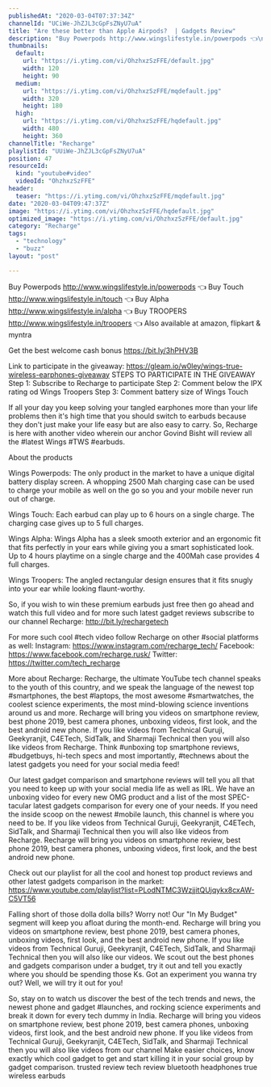 ```yaml
---
publishedAt: "2020-03-04T07:37:34Z"
channelId: "UCiWe-JhZJL3cGpFsZNyU7uA"
title: "Are these better than Apple Airpods?  | Gadgets Review"
description: "Buy Powerpods http://www.wingslifestyle.in/powerpods 👈\nBuy Touch http://www.wingslifestyle.in/touch 👈\nBuy Alpha http://www.wingslifestyle.in/alpha 👈\nBuy TROOPERS http://www.wingslifestyle.in/troopers 👈\nAlso available at amazon, flipkart & myntra \n\nGet the best welcome cash bonus https://bit.ly/3hPHV3B\n\nLink to participate in the giveaway: https://gleam.io/w0ley/wings-true-wireless-earphones-giveaway \nSTEPS TO PARTICIPATE IN THE GIVEAWAY\nStep 1: Subscribe to Recharge to participate\nStep 2: Comment below the IPX rating od Wings Troopers\nStep 3: Comment battery size of Wings Touch\n\nIf all your day you keep solving your tangled earphones more than your life problems then it's high time that you should switch to earbuds because they don't just make your life easy but are also easy to carry. So, Recharge is here with another video wherein our anchor Govind Bisht will review all the #latest Wings #TWS #earbuds.\n\nAbout the products\n\nWings Powerpods: The only product in the market to have a unique digital battery display screen. A whopping 2500 Mah charging case can be used to charge your mobile as well on the go so you and your mobile never run out of charge. \n\nWings Touch: Each earbud can play up to 6 hours on a single charge. The charging case gives up to 5 full charges. \n\nWings Alpha: Wings Alpha has a sleek smooth exterior and an ergonomic fit that fits perfectly in your ears while giving you a smart sophisticated look. Up to 4 hours playtime on a single charge and the 400Mah case provides 4 full charges.\n\nWings Troopers: The angled rectangular design ensures that it fits snugly into your ear while looking flaunt-worthy. \n\nSo, if you wish to win these premium earbuds just free then go ahead and watch this full video and for more such latest gadget reviews subscribe to our channel Recharge: http://bit.ly/rechargetech\n\nFor more such cool #tech video follow Recharge on other #social platforms as well: Instagram: https://www.instagram.com/recharge_tech/ Facebook: https://www.facebook.com/recharge.rusk/ Twitter: https://twitter.com/tech_recharge\n\nMore about Recharge: Recharge, the ultimate YouTube tech channel speaks to the youth of this country, and we speak the language of the newest top #smartphones, the best #laptops, the most awesome #smartwatches, the coolest science experiments, the most mind-blowing science inventions around us and more. Recharge will bring you videos on smartphone review, best phone 2019, best camera phones, unboxing videos, first look, and the best android new phone. If you like videos from Technical Guruji, Geekyranjit, C4ETech, SidTalk, and Sharmaji Technical then you will also like videos from Recharge. Think #unboxing top smartphone reviews, #budgetbuys, hi-tech specs and most importantly, #technews about the latest gadgets you need for your social media feed!\n\nOur latest gadget comparison and smartphone reviews will tell you all that you need to keep up with your social media life as well as IRL. We have an unboxing video for every new OMG product and a list of the most SPEC-tacular latest gadgets comparison for every one of your needs. If you need the inside scoop on the newest #mobile launch, this channel is where you need to be. If you like videos from Technical Guruji, Geekyranjit, C4ETech, SidTalk, and Sharmaji Technical then you will also like videos from Recharge. Recharge will bring you videos on smartphone review, best phone 2019, best camera phones, unboxing videos, first look, and the best android new phone.\n\nCheck out our playlist for all the cool and honest top product reviews and other latest gadgets comparison in the market: https://www.youtube.com/playlist?list=PLodNTMC3WzjjitQUjqykx8cxAW-C5VT56\n\nFalling short of those dolla dolla bills? Worry not! Our \"In My Budget\" segment will keep you afloat during the month-end. Recharge will bring you videos on smartphone review, best phone 2019, best camera phones, unboxing videos, first look, and the best android new phone. If you like videos from Technical Guruji, Geekyranjit, C4ETech, SidTalk, and Sharmaji Technical then you will also like our videos. We scout out the best phones and gadgets comparison under a budget, try it out and tell you exactly where you should be spending those Ks. Got an experiment you wanna try out? Well, we will try it out for you!\n\nSo, stay on to watch us discover the best of the tech trends and news, the newest phone and gadget\n#launches, and rocking science experiments and break it down for every tech dummy in India. Recharge will bring you videos on smartphone review, best phone 2019, best camera phones, unboxing videos, first look, and the best android new phone. If you like videos from Technical Guruji, Geekyranjit, C4ETech, SidTalk, and Sharmaji Technical then you will also like videos from our channel Make easier choices, know exactly which cool gadget to get and start killing it in your social group by gadget comparison. trusted review tech review bluetooth headphones true wireless earbuds"
thumbnails:
  default:
    url: "https://i.ytimg.com/vi/OhzhxzSzFFE/default.jpg"
    width: 120
    height: 90
  medium:
    url: "https://i.ytimg.com/vi/OhzhxzSzFFE/mqdefault.jpg"
    width: 320
    height: 180
  high:
    url: "https://i.ytimg.com/vi/OhzhxzSzFFE/hqdefault.jpg"
    width: 480
    height: 360
channelTitle: "Recharge"
playlistId: "UUiWe-JhZJL3cGpFsZNyU7uA"
position: 47
resourceId:
  kind: "youtube#video"
  videoId: "OhzhxzSzFFE"
header:
  teaser: "https://i.ytimg.com/vi/OhzhxzSzFFE/mqdefault.jpg"
date: "2020-03-04T09:47:37Z"
image: "https://i.ytimg.com/vi/OhzhxzSzFFE/hqdefault.jpg"
optimized_image: "https://i.ytimg.com/vi/OhzhxzSzFFE/default.jpg"
category: "Recharge"
tags:
  - "technology"
  - "buzz"
layout: "post"

---
```

Buy Powerpods http://www.wingslifestyle.in/powerpods 👈
Buy Touch http://www.wingslifestyle.in/touch 👈
Buy Alpha http://www.wingslifestyle.in/alpha 👈
Buy TROOPERS http://www.wingslifestyle.in/troopers 👈
Also available at amazon, flipkart & myntra 

Get the best welcome cash bonus https://bit.ly/3hPHV3B

Link to participate in the giveaway: https://gleam.io/w0ley/wings-true-wireless-earphones-giveaway 
STEPS TO PARTICIPATE IN THE GIVEAWAY
Step 1: Subscribe to Recharge to participate
Step 2: Comment below the IPX rating od Wings Troopers
Step 3: Comment battery size of Wings Touch

If all your day you keep solving your tangled earphones more than your life problems then it's high time that you should switch to earbuds because they don't just make your life easy but are also easy to carry. So, Recharge is here with another video wherein our anchor Govind Bisht will review all the #latest Wings #TWS #earbuds.

About the products

Wings Powerpods: The only product in the market to have a unique digital battery display screen. A whopping 2500 Mah charging case can be used to charge your mobile as well on the go so you and your mobile never run out of charge. 

Wings Touch: Each earbud can play up to 6 hours on a single charge. The charging case gives up to 5 full charges. 

Wings Alpha: Wings Alpha has a sleek smooth exterior and an ergonomic fit that fits perfectly in your ears while giving you a smart sophisticated look. Up to 4 hours playtime on a single charge and the 400Mah case provides 4 full charges.

Wings Troopers: The angled rectangular design ensures that it fits snugly into your ear while looking flaunt-worthy. 

So, if you wish to win these premium earbuds just free then go ahead and watch this full video and for more such latest gadget reviews subscribe to our channel Recharge: http://bit.ly/rechargetech

For more such cool #tech video follow Recharge on other #social platforms as well: Instagram: https://www.instagram.com/recharge_tech/ Facebook: https://www.facebook.com/recharge.rusk/ Twitter: https://twitter.com/tech_recharge

More about Recharge: Recharge, the ultimate YouTube tech channel speaks to the youth of this country, and we speak the language of the newest top #smartphones, the best #laptops, the most awesome #smartwatches, the coolest science experiments, the most mind-blowing science inventions around us and more. Recharge will bring you videos on smartphone review, best phone 2019, best camera phones, unboxing videos, first look, and the best android new phone. If you like videos from Technical Guruji, Geekyranjit, C4ETech, SidTalk, and Sharmaji Technical then you will also like videos from Recharge. Think #unboxing top smartphone reviews, #budgetbuys, hi-tech specs and most importantly, #technews about the latest gadgets you need for your social media feed!

Our latest gadget comparison and smartphone reviews will tell you all that you need to keep up with your social media life as well as IRL. We have an unboxing video for every new OMG product and a list of the most SPEC-tacular latest gadgets comparison for every one of your needs. If you need the inside scoop on the newest #mobile launch, this channel is where you need to be. If you like videos from Technical Guruji, Geekyranjit, C4ETech, SidTalk, and Sharmaji Technical then you will also like videos from Recharge. Recharge will bring you videos on smartphone review, best phone 2019, best camera phones, unboxing videos, first look, and the best android new phone.

Check out our playlist for all the cool and honest top product reviews and other latest gadgets comparison in the market: https://www.youtube.com/playlist?list=PLodNTMC3WzjjitQUjqykx8cxAW-C5VT56

Falling short of those dolla dolla bills? Worry not! Our "In My Budget" segment will keep you afloat during the month-end. Recharge will bring you videos on smartphone review, best phone 2019, best camera phones, unboxing videos, first look, and the best android new phone. If you like videos from Technical Guruji, Geekyranjit, C4ETech, SidTalk, and Sharmaji Technical then you will also like our videos. We scout out the best phones and gadgets comparison under a budget, try it out and tell you exactly where you should be spending those Ks. Got an experiment you wanna try out? Well, we will try it out for you!

So, stay on to watch us discover the best of the tech trends and news, the newest phone and gadget
#launches, and rocking science experiments and break it down for every tech dummy in India. Recharge will bring you videos on smartphone review, best phone 2019, best camera phones, unboxing videos, first look, and the best android new phone. If you like videos from Technical Guruji, Geekyranjit, C4ETech, SidTalk, and Sharmaji Technical then you will also like videos from our channel Make easier choices, know exactly which cool gadget to get and start killing it in your social group by gadget comparison. trusted review tech review bluetooth headphones true wireless earbuds